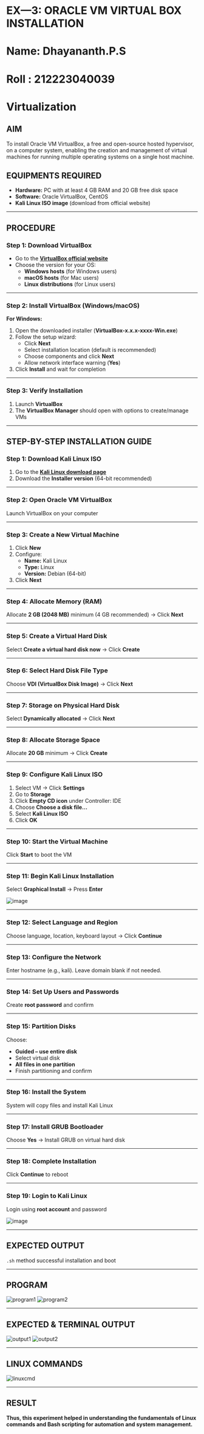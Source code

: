 # **EX—3: ORACLE VM VIRTUAL BOX INSTALLATION**
# Name: Dhayananth.P.S
# Roll : 212223040039

# **Virtualization**

## **AIM**
To install Oracle VM VirtualBox, a free and open-source hosted hypervisor, on a computer system, enabling the creation and management of virtual machines for running multiple operating systems on a single host machine.

## **EQUIPMENTS REQUIRED**
- **Hardware:** PC with at least 4 GB RAM and 20 GB free disk space  
- **Software:** Oracle VirtualBox, CentOS  
- **Kali Linux ISO image** (download from official website)

---

## **PROCEDURE**

### **Step 1: Download VirtualBox**
- Go to the **[VirtualBox official website](https://www.virtualbox.org/wiki/Downloads)**  
- Choose the version for your OS:
  - **Windows hosts** (for Windows users)
  - **macOS hosts** (for Mac users)
  - **Linux distributions** (for Linux users)

---

### **Step 2: Install VirtualBox (Windows/macOS)**

**For Windows:**
1. Open the downloaded installer (**VirtualBox-x.x.x-xxxx-Win.exe**)
2. Follow the setup wizard:
   - Click **Next**
   - Select installation location (default is recommended)
   - Choose components and click **Next**
   - Allow network interface warning (**Yes**)
3. Click **Install** and wait for completion

---

### **Step 3: Verify Installation**
1. Launch **VirtualBox**  
2. The **VirtualBox Manager** should open with options to create/manage VMs

---

## **STEP-BY-STEP INSTALLATION GUIDE**

### **Step 1: Download Kali Linux ISO**
1. Go to the **[Kali Linux download page](https://www.kali.org/get-kali/)**  
2. Download the **Installer version** (64-bit recommended)

---

### **Step 2: Open Oracle VM VirtualBox**
Launch VirtualBox on your computer

---

### **Step 3: Create a New Virtual Machine**
1. Click **New**
2. Configure:
   - **Name:** Kali Linux
   - **Type:** Linux
   - **Version:** Debian (64-bit)
3. Click **Next**

---

### **Step 4: Allocate Memory (RAM)**
Allocate **2 GB (2048 MB)** minimum (4 GB recommended) → Click **Next**

---

### **Step 5: Create a Virtual Hard Disk**
Select **Create a virtual hard disk now** → Click **Create**

---

### **Step 6: Select Hard Disk File Type**
Choose **VDI (VirtualBox Disk Image)** → Click **Next**

---

### **Step 7: Storage on Physical Hard Disk**
Select **Dynamically allocated** → Click **Next**

---

### **Step 8: Allocate Storage Space**
Allocate **20 GB** minimum → Click **Create**

---

### **Step 9: Configure Kali Linux ISO**
1. Select VM → Click **Settings**
2. Go to **Storage**
3. Click **Empty CD icon** under Controller: IDE
4. Choose **Choose a disk file...**
5. Select **Kali Linux ISO**
6. Click **OK**

---

### **Step 10: Start the Virtual Machine**
Click **Start** to boot the VM

---

### **Step 11: Begin Kali Linux Installation**
Select **Graphical Install** → Press **Enter**

![image](https://github.com/user-attachments/assets/9820c7f2-4d81-47f8-91b7-4fbe2233037c)

---

### **Step 12: Select Language and Region**
Choose language, location, keyboard layout → Click **Continue**

---

### **Step 13: Configure the Network**
Enter hostname (e.g., kali). Leave domain blank if not needed.

---

### **Step 14: Set Up Users and Passwords**
Create **root password** and confirm

---

### **Step 15: Partition Disks**
Choose:
- **Guided – use entire disk**
- Select virtual disk
- **All files in one partition**
- Finish partitioning and confirm

---

### **Step 16: Install the System**
System will copy files and install Kali Linux

---

### **Step 17: Install GRUB Bootloader**
Choose **Yes** → Install GRUB on virtual hard disk

---

### **Step 18: Complete Installation**
Click **Continue** to reboot

---

### **Step 19: Login to Kali Linux**
Login using **root account** and password

![image](https://github.com/user-attachments/assets/edd107e7-3f25-41fc-9fcb-79dd7ad37c3d)

---

## **EXPECTED OUTPUT**
`.sh` method successful installation and boot

---

## **PROGRAM**

![program1](https://github.com/user-attachments/assets/bb0d77fb-b9d7-4e15-8e9d-38cd50301639)
![program2](https://github.com/user-attachments/assets/8a205c53-5dd8-4d51-a9a9-211cc91ae6a1)

---

## **EXPECTED & TERMINAL OUTPUT**

![output1](https://github.com/user-attachments/assets/ff192786-bc64-4924-917f-f2e04261b243)
![output2](https://github.com/user-attachments/assets/95f68cd4-4664-409b-aa69-9ab3aaca7e06)

---

## **LINUX COMMANDS**

![linuxcmd](https://github.com/user-attachments/assets/047ce7e9-45c0-49a6-9e62-aa52303dcd7f)

---

## **RESULT**
**Thus, this experiment helped in understanding the fundamentals of Linux commands and Bash scripting for automation and system management.**
